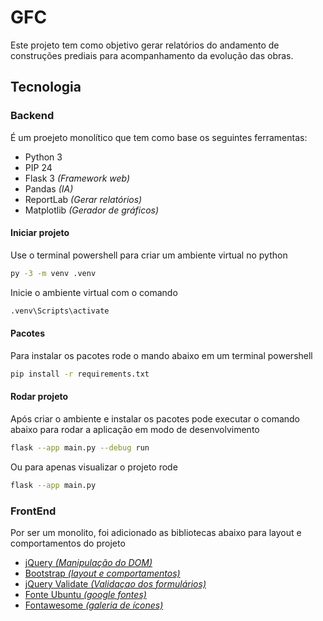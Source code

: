 # GFC
Este projeto tem como objetivo gerar relatórios do andamento de construções prediais para acompanhamento da evolução das obras.

## Tecnologia

### Backend
É um proejeto monolítico que tem como base os seguintes ferramentas:
- Python 3
- PIP 24
- Flask 3 *(Framework web)*
- Pandas *(IA)*
- ReportLab *(Gerar relatórios)*
- Matplotlib *(Gerador de gráficos)*

#### Iniciar projeto
Use o terminal powershell para criar um ambiente virtual no python
```sh
py -3 -m venv .venv
```
Inicie o ambiente virtual com o comando
```sh
.venv\Scripts\activate
```

#### Pacotes
Para instalar os pacotes rode o mando abaixo em um terminal powershell
```sh
pip install -r requirements.txt
```

#### Rodar projeto
Após criar o ambiente e instalar os pacotes pode executar o comando abaixo para rodar a aplicação em modo de desenvolvimento
```sh
flask --app main.py --debug run
```
Ou para apenas visualizar o projeto rode
```sh
flask --app main.py
```


### FrontEnd
Por ser um monolito, foi adicionado as bibliotecas abaixo para layout e comportamentos do projeto
- [jQuery *(Manipulação do DOM)*](https://api.jquery.com)
- [Bootstrap *(layout e comportamentos)*](https://getbootstrap.com/docs/5.3)
- [jQuery Validate *(Validaçao dos formulários)*](https://jqueryvalidation.org/validate/)
- [Fonte Ubuntu *(google fontes)*](https://fonts.google.com/specimen/Ubuntu)
- [Fontawesome *(galeria de ícones)*](https://fontawesome.com/icons)
